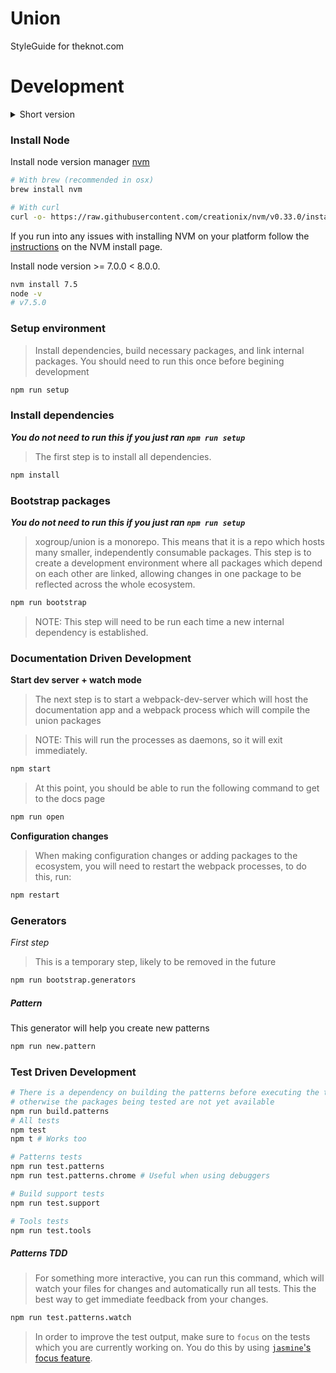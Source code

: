 # Union
StyleGuide for theknot.com

# Development

<details>
<summary>
Short version
</summary>


Install packages for project union and run the tests.
```sh
# Test your node version
node -v | grep -e '^v7' && echo "You are good to go"

npm run setup

# Run all tests
npm test

# Start dev server
npm start

# Open docs page
npm run open

# Run this when configurations or dependencies change
npm restart
```
</details>

### Install Node
Install node version manager [nvm](https://github.com/creationix/nvm#install-script)
```sh
# With brew (recommended in osx)
brew install nvm

# With curl
curl -o- https://raw.githubusercontent.com/creationix/nvm/v0.33.0/install.sh | bash
```
If you run into any issues with installing NVM on your platform follow the [instructions](https://github.com/creationix/nvm#install-script) on the NVM install page.

Install node version >= 7.0.0 < 8.0.0.

```sh
nvm install 7.5
node -v
# v7.5.0
```

### Setup environment
> Install dependencies, build necessary packages, and link internal packages. You should need to run this once before begining development

```sh
npm run setup
```

### Install dependencies
***You do not need to run this if you just ran `npm run setup`***
> The first step is to install all dependencies.

```sh
npm install
```

### Bootstrap packages
***You do not need to run this if you just ran `npm run setup`***
> xogroup/union is a monorepo. This means that it is a repo which hosts many smaller, independently consumable packages. This step is to create a development environment where all packages which depend on each other are linked, allowing changes in one package to be reflected across the whole ecosystem.

```sh
npm run bootstrap
```

> NOTE: This step will need to be run each time a new internal dependency is established.

### Documentation Driven Development

**Start dev server + watch mode**
> The next step is to start a webpack-dev-server which will host the documentation app and a webpack process which will compile the union packages

> NOTE: This will run the processes as daemons, so it will exit immediately.

```sh
npm start
```
> At this point, you should be able to run the following command to get to the docs page

```sh
npm run open
```

**Configuration changes**
> When making configuration changes or adding packages to the ecosystem, you will need to restart the webpack processes, to do this, run:

```sh
npm restart
```

### Generators

*First step*

> This is a temporary step, likely to be removed in the future
```bash
npm run bootstrap.generators
```

##### Pattern

This generator will help you create new patterns

```bash
npm run new.pattern
```

### Test Driven Development

```sh
# There is a dependency on building the patterns before executing the tests
# otherwise the packages being tested are not yet available
npm run build.patterns
# All tests
npm test
npm t # Works too

# Patterns tests
npm run test.patterns
npm run test.patterns.chrome # Useful when using debuggers

# Build support tests
npm run test.support

# Tools tests
npm run test.tools
```

##### Patterns TDD

> For something more interactive, you can run this command, which will watch your files for changes and automatically run all tests. This the best way to get immediate feedback from your changes.

```sh
npm run test.patterns.watch
```

> In order to improve the test output, make sure to `focus` on the tests which you are currently working on. You do this by using [`jasmine`'s focus feature](https://jasmine.github.io/2.1/focused_specs.html).

